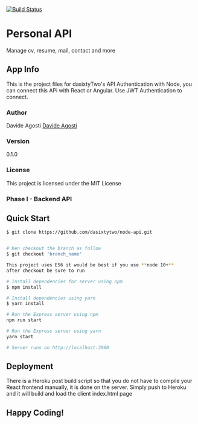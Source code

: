 [![Build Status](https://travis-ci.com/dasixtytwo/daNodeApi.svg?branch=master)](https://travis-ci.com/dasixtytwo/daNodeApi)

# Personal API

Manage cv, resume, mail, contact and more

## App Info

This is the project files for dasixtyTwo's API Authentication with Node, you can connect this APi with React or Angular.
Use JWT Authentication to connect.

### Author

Davide Agosti
[Davide Agosti](http://davideagosti.me)

### Version

0.1.0

### License

This project is licensed under the MIT License

### Phase I - Backend API

## Quick Start

```bash
$ git clone https://github.com/dasixtytwo/node-api.git


# hen checkout the branch as follow
$ git checkout 'branch_name'

This project uses ES6 it would be best if you use **node 10+**
after checkout be sure to run

# Install dependencies for server using npm
$ npm install

# Install dependencies using yarn
$ yarn install

# Run the Express server using npm
npm run start

# Run the Express server using yarn
yarn start

# Server runs on http://localhost:3000
```

## Deployment

There is a Heroku post build script so that you do not have to compile your React frontend manually, it is done on the server. Simply push to Heroku and it will build and load the client index.html page

## Happy Coding!
